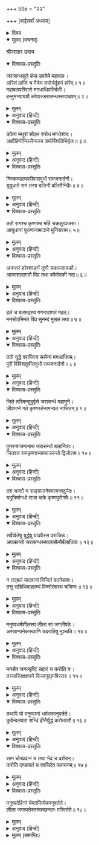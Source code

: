 +++
title = "२२"

+++
[बाईसवाँ अध्याय]



<details><summary>विषय</summary>

जरासन्धकी पराजय
</details>


<details open><summary>मूलम् (वचनम्)</summary>

श्रीपराशर उवाच
</details>

<details open><summary>विश्वास-प्रस्तुतिः</summary>

जरासन्धसुते कंस उपयेमे महाबलः।  
अस्तिं प्राप्तिं च मैत्रेय तयोर्भर्तृहणं हरिम्॥ १॥  
महाबलपरीवारो मगधाधिपतिर्बली।  
हन्तुमभ्याययौ कोपाज्जरासन्धस्सयादवम्॥ २॥
</details>

<details><summary>मूलम्</summary>

जरासन्धसुते कंस उपयेमे महाबलः।  
अस्तिं प्राप्तिं च मैत्रेय तयोर्भर्तृहणं हरिम्॥ १॥  
महाबलपरीवारो मगधाधिपतिर्बली।  
हन्तुमभ्याययौ कोपाज्जरासन्धस्सयादवम्॥ २॥
</details>

<details><summary>अनुवाद (हिन्दी)</summary>

श्रीपराशरजी बोले—हे मैत्रेय! महाबली कंसने जरासन्धकी पुत्री अस्ति और प्राप्तिसे विवाह किया था, अतः वह अत्यन्त बलिष्ठ मगधराज क्रोधपूर्वक एक बहुत बड़ी सेना लेकर अपनी पुत्रियोंके स्वामी कंसको मारनेवाले श्रीहरिको यादवोंके सहित मारनेकी इच्छासे मथुरापर चढ़ आया॥ १-२॥
</details>

<details open><summary>विश्वास-प्रस्तुतिः</summary>

उपेत्य मथुरां सोऽथ रुरोध मगधेश्वरः।  
अक्षौहिणीभिस्सैन्यस्य त्रयोविंशतिभिर्वृतः॥ ३॥
</details>

<details><summary>मूलम्</summary>

उपेत्य मथुरां सोऽथ रुरोध मगधेश्वरः।  
अक्षौहिणीभिस्सैन्यस्य त्रयोविंशतिभिर्वृतः॥ ३॥
</details>

<details><summary>अनुवाद (हिन्दी)</summary>

मगधेश्वर जरासन्धने तेईस अक्षौहिणी सेनाके सहित आकर मथुराको चारों ओरसे घेर लिया॥ ३॥
</details>

<details open><summary>विश्वास-प्रस्तुतिः</summary>

निष्क्रम्याल्पपरीवारावुभौ रामजनार्दनौ।  
युयुधाते समं तस्य बलिनौ बलिसैनिकैः॥ ४॥
</details>

<details><summary>मूलम्</summary>

निष्क्रम्याल्पपरीवारावुभौ रामजनार्दनौ।  
युयुधाते समं तस्य बलिनौ बलिसैनिकैः॥ ४॥
</details>

<details><summary>अनुवाद (हिन्दी)</summary>

तब महाबली राम और जनार्दन थोड़ी-सी सेनाके साथ नगरसे निकलकर जरासन्धके प्रबल सैनिकोंसे युद्ध करने लगे॥ ४॥
</details>

<details open><summary>विश्वास-प्रस्तुतिः</summary>

ततो रामश्च कृष्णश्च मतिं चक्रतुरञ्जसा।  
आयुधानां पुराणानामादाने मुनिसत्तम॥ ५॥
</details>

<details><summary>मूलम्</summary>

ततो रामश्च कृष्णश्च मतिं चक्रतुरञ्जसा।  
आयुधानां पुराणानामादाने मुनिसत्तम॥ ५॥
</details>

<details><summary>अनुवाद (हिन्दी)</summary>

हे मुनिश्रेष्ठ! उस समय राम और कृष्णने अपने पुरातन शस्त्रोंको ग्रहण करनेका विचार किया॥ ५॥
</details>

<details open><summary>विश्वास-प्रस्तुतिः</summary>

अनन्तरं हरेश्शार्ङ्गं तूणौ चाक्षयसायकौ।  
आकाशादागतौ विप्र तथा कौमोदकी गदा॥ ६॥
</details>

<details><summary>मूलम्</summary>

अनन्तरं हरेश्शार्ङ्गं तूणौ चाक्षयसायकौ।  
आकाशादागतौ विप्र तथा कौमोदकी गदा॥ ६॥
</details>

<details><summary>अनुवाद (हिन्दी)</summary>

हे विप्र! हरिके स्मरण करते ही उनका शार्ङ्ग धनुष, अक्षय बाणयुक्त दो तरकश और कौमोदकी नामकी गदा आकाशसे आकर उपस्थित हो गये॥ ६॥
</details>

<details open><summary>विश्वास-प्रस्तुतिः</summary>

हलं च बलभद्रस्य गगनादागतं महत्।  
मनसोऽभिमतं विप्र सुनन्दं मुसलं तथा॥ ७॥
</details>

<details><summary>मूलम्</summary>

हलं च बलभद्रस्य गगनादागतं महत्।  
मनसोऽभिमतं विप्र सुनन्दं मुसलं तथा॥ ७॥
</details>

<details><summary>अनुवाद (हिन्दी)</summary>

हे द्विज! बलभद्रजीके पास भी उनका मनोवांछित महान् हल और सुनन्द नामक मूसल आकाशसे आ गये॥ ७॥
</details>

<details open><summary>विश्वास-प्रस्तुतिः</summary>

ततो युद्धे पराजित्य ससैन्यं मगधाधिपम्।  
पुरीं विविशतुर्वीरावुभौ रामजनार्दनौ॥ ८॥
</details>

<details><summary>मूलम्</summary>

ततो युद्धे पराजित्य ससैन्यं मगधाधिपम्।  
पुरीं विविशतुर्वीरावुभौ रामजनार्दनौ॥ ८॥
</details>

<details><summary>अनुवाद (हिन्दी)</summary>

तदनन्तर दोनों वीर राम और कृष्ण सेनाके सहित मगधराजको युद्धमें हराकर मथुरापुरीमें चले आये॥ ८॥
</details>

<details open><summary>विश्वास-प्रस्तुतिः</summary>

जिते तस्मिन्सुदुर्वृत्ते जरासन्धे महामुने।  
जीवमाने गते कृष्णस्तेनामन्यत नाजितम्॥ ९॥
</details>

<details><summary>मूलम्</summary>

जिते तस्मिन्सुदुर्वृत्ते जरासन्धे महामुने।  
जीवमाने गते कृष्णस्तेनामन्यत नाजितम्॥ ९॥
</details>

<details><summary>अनुवाद (हिन्दी)</summary>

हे महामुने! दुराचारी जरासन्धको जीत लेनेपर भी उसके जीवित चले जानेके कारण कृष्णचन्द्रने अपनेको अपराजित नहीं समझा॥ ९॥
</details>

<details open><summary>विश्वास-प्रस्तुतिः</summary>

पुनरप्याजगामाथ जरासन्धो बलान्वितः।  
जितश्च रामकृष्णाभ्यामपक्रान्तो द्विजोत्तम॥ १०॥
</details>

<details><summary>मूलम्</summary>

पुनरप्याजगामाथ जरासन्धो बलान्वितः।  
जितश्च रामकृष्णाभ्यामपक्रान्तो द्विजोत्तम॥ १०॥
</details>

<details><summary>अनुवाद (हिन्दी)</summary>

हे द्विजोत्तम! जरासन्ध फिर उतनी ही सेना लेकर आया, किन्तु राम और कृष्णसे पराजित होकर भाग गया॥ १०॥
</details>

<details open><summary>विश्वास-प्रस्तुतिः</summary>

दश चाष्टौ च सङ्ग्रामानेवमत्यन्तदुर्मदः।  
यदुभिर्मागधो राजा चक्रे कृष्णपुरोगमैः॥ ११॥
</details>

<details><summary>मूलम्</summary>

दश चाष्टौ च सङ्ग्रामानेवमत्यन्तदुर्मदः।  
यदुभिर्मागधो राजा चक्रे कृष्णपुरोगमैः॥ ११॥
</details>

<details><summary>अनुवाद (हिन्दी)</summary>

इस प्रकार अत्यन्त दुर्धर्ष मगधराज जरासन्धने राम और कृष्ण आदि यादवोंसे अट्ठारह बार युद्ध किया॥ ११॥
</details>

<details open><summary>विश्वास-प्रस्तुतिः</summary>

सर्वेष्वेतेषु युद्धेषु यादवैस्स पराजितः।  
अपक्रान्तो जरासन्धस्स्वल्पसैन्यैर्बलाधिकः॥ १२॥
</details>

<details><summary>मूलम्</summary>

सर्वेष्वेतेषु युद्धेषु यादवैस्स पराजितः।  
अपक्रान्तो जरासन्धस्स्वल्पसैन्यैर्बलाधिकः॥ १२॥
</details>

<details><summary>अनुवाद (हिन्दी)</summary>

इन सभी युद्धोंमें अधिक सैन्यशाली जरासन्ध थोड़ी-सी सेनावाले यदुवंशियोंसे हारकर भाग गया॥ १२॥
</details>

<details open><summary>विश्वास-प्रस्तुतिः</summary>

न तद‍्बलं यादवानां विजितं यदनेकशः।  
तत्तु सन्निधिमाहात्म्यं विष्णोरंशस्य चक्रिणः॥ १३॥
</details>

<details><summary>मूलम्</summary>

न तद‍्बलं यादवानां विजितं यदनेकशः।  
तत्तु सन्निधिमाहात्म्यं विष्णोरंशस्य चक्रिणः॥ १३॥
</details>

<details><summary>अनुवाद (हिन्दी)</summary>

यादवोंकी थोड़ी-सी सेना भी जो [उसकी अनेक बड़ी सेनाओंसे] पराजित न हुई, यह सब भगवान् विष्णुके अंशावतार श्रीकृष्णचन्द्रकी सन्निधिका ही माहात्म्य था॥ १३॥
</details>

<details open><summary>विश्वास-प्रस्तुतिः</summary>

मनुष्यधर्मशीलस्य लीला सा जगतीपतेः।  
अस्त्राण्यनेकरूपाणि यदरातिषु मुञ्चति॥ १४॥
</details>

<details><summary>मूलम्</summary>

मनुष्यधर्मशीलस्य लीला सा जगतीपतेः।  
अस्त्राण्यनेकरूपाणि यदरातिषु मुञ्चति॥ १४॥
</details>

<details><summary>अनुवाद (हिन्दी)</summary>

उन मानवधर्मशील जगत्पतिकी यह लीला ही है जो कि ये अपने शत्रुओंपर नाना प्रकारके अस्त्र-शस्त्र छोड़ रहे हैं॥ १४॥
</details>

<details open><summary>विश्वास-प्रस्तुतिः</summary>

मनसैव जगत्सृष्टिं संहारं च करोति यः।  
तस्यारिपक्षक्षपणे कियानुद्यमविस्तरः॥ १५॥
</details>

<details><summary>मूलम्</summary>

मनसैव जगत्सृष्टिं संहारं च करोति यः।  
तस्यारिपक्षक्षपणे कियानुद्यमविस्तरः॥ १५॥
</details>

<details><summary>अनुवाद (हिन्दी)</summary>

जो केवल संकल्पमात्रसे ही संसारकी उत्पत्ति और संहार कर देते हैं, उन्हें अपने शत्रुपक्षका नाश करनेके लिये भला उद्योग फैलानेकी कितनी आवश्यकता है?॥ १५॥
</details>

<details open><summary>विश्वास-प्रस्तुतिः</summary>

तथापि यो मनुष्याणां धर्मस्तमनुवर्तते।  
कुर्वन्बलवता सन्धिं हीनैर्युद्धं करोत्यसौ॥ १६॥
</details>

<details><summary>मूलम्</summary>

तथापि यो मनुष्याणां धर्मस्तमनुवर्तते।  
कुर्वन्बलवता सन्धिं हीनैर्युद्धं करोत्यसौ॥ १६॥
</details>

<details><summary>अनुवाद (हिन्दी)</summary>

तथापि वे बलवानोंसे सन्धि और बलहीनोंसे युद्ध करके मानव-धर्मोंका अनुवर्तन कर रहे थे॥ १६॥
</details>

<details open><summary>विश्वास-प्रस्तुतिः</summary>

साम चोपप्रदानं च तथा भेदं च दर्शयन्।  
करोति दण्डपातं च क्वचिदेव पलायनम्॥ १७॥
</details>

<details><summary>मूलम्</summary>

साम चोपप्रदानं च तथा भेदं च दर्शयन्।  
करोति दण्डपातं च क्वचिदेव पलायनम्॥ १७॥
</details>

<details><summary>अनुवाद (हिन्दी)</summary>

वे कहीं साम, कहीं दान और कहीं भेदनीतिका व्यवहार करते थे तथा कहीं दण्ड देते और कहींसे स्वयं भाग भी जाते थे॥ १७॥
</details>

<details open><summary>विश्वास-प्रस्तुतिः</summary>

मनुष्यदेहिनां चेष्टामित्येवमनुवर्तते।  
लीला जगत्पतेस्तस्यच्छन्दतः परिवर्तते॥ १८॥
</details>

<details><summary>मूलम्</summary>

मनुष्यदेहिनां चेष्टामित्येवमनुवर्तते।  
लीला जगत्पतेस्तस्यच्छन्दतः परिवर्तते॥ १८॥
</details>

<details><summary>अनुवाद (हिन्दी)</summary>

इस प्रकार मानवदेहधारियोंकी चेष्टाओंका अनुवर्तन करते हुए श्रीजगत्पतिकी अपनी इच्छानुसार लीलाएँ होती रहती थीं॥ १८॥
</details>

<details><summary>मूलम् (समाप्तिः)</summary>

इति श्रीविष्णुपुराणे पञ्चमेंऽशे द्वाविंशोऽध्यायः॥ २२॥
</details>
